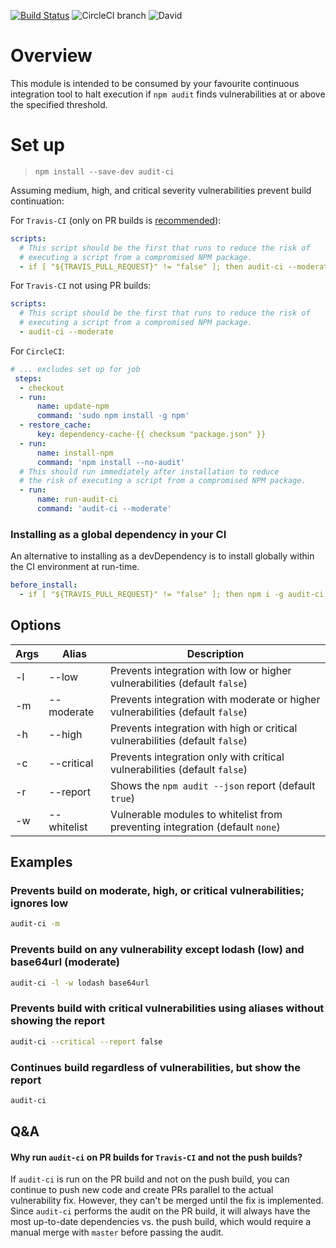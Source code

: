[![Build Status](https://travis-ci.com/IBM/audit-ci.svg?branch=master)](https://travis-ci.com/IBM/audit-ci)
![CircleCI branch](https://img.shields.io/circleci/project/github/IBM/audit-ci/master.svg)
![David](https://img.shields.io/david/IBM/audit-ci.svg)

# Overview

This module is intended to be consumed by your favourite continuous integration tool to
halt execution if `npm audit` finds vulnerabilities at or above the specified threshold.

# Set up

> `npm install --save-dev audit-ci`

Assuming medium, high, and critical severity vulnerabilities prevent build continuation:

For `Travis-CI` (only on PR builds is [recommended](#qa)):

```yml
scripts:
  # This script should be the first that runs to reduce the risk of
  # executing a script from a compromised NPM package.
  - if [ "${TRAVIS_PULL_REQUEST}" != "false" ]; then audit-ci --moderate; fi
```


For `Travis-CI` not using PR builds:

```yml
scripts:
  # This script should be the first that runs to reduce the risk of
  # executing a script from a compromised NPM package.
  - audit-ci --moderate
```

For `CircleCI`:

```yml
# ... excludes set up for job 
 steps:
  - checkout
  - run:
      name: update-npm 
      command: 'sudo npm install -g npm'
  - restore_cache:
      key: dependency-cache-{{ checksum "package.json" }}
  - run:
      name: install-npm
      command: 'npm install --no-audit'
  # This should run immediately after installation to reduce
  # the risk of executing a script from a compromised NPM package.
  - run:
      name: run-audit-ci
      command: 'audit-ci --moderate'
```

### Installing as a global dependency in your CI

An alternative to installing as a devDependency is to install globally within the CI environment at run-time.

```yml
before_install:
  - if [ "${TRAVIS_PULL_REQUEST}" != "false" ]; then npm i -g audit-ci && audit-ci -m; fi
```

## Options

| Args | Alias       | Description                                                                    |
|------|-------------|--------------------------------------------------------------------------------|
| -l   | --low       | Prevents integration with low or higher vulnerabilities (default `false`)      |
| -m   | --moderate  | Prevents integration with moderate or higher vulnerabilities (default `false`) |
| -h   | --high      | Prevents integration with high or critical vulnerabilities (default `false`)   |
| -c   | --critical  | Prevents integration only with critical vulnerabilities (default `false`)      |
| -r   | --report    | Shows the `npm audit --json` report (default `true`)                           |
| -w   | --whitelist | Vulnerable modules to whitelist from preventing integration (default `none`)   |

## Examples

### Prevents build on moderate, high, or critical vulnerabilities; ignores low
```sh
audit-ci -m
```

### Prevents build on any vulnerability except lodash (low) and base64url (moderate)
```sh
audit-ci -l -w lodash base64url
```

### Prevents build with critical vulnerabilities using aliases without showing the report
```sh
audit-ci --critical --report false
```

### Continues build regardless of vulnerabilities, but show the report
```sh
audit-ci
```

## Q&A

#### Why run `audit-ci` on PR builds for `Travis-CI` and not the push builds?

If `audit-ci` is run on the PR build and not on the push build, you can continue to push new code and create PRs parallel to the actual vulnerability fix. However, they can't be merged until the fix is implemented. Since `audit-ci` performs the audit on the PR build, it will always have the most up-to-date dependencies vs. the push build, which would require a manual merge with `master` before passing the audit.
